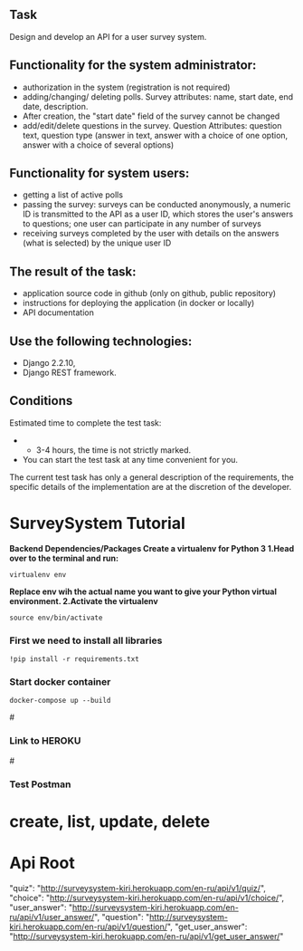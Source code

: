 
## **Task**

Design and develop an API for a user survey system.


## **Functionality for the system administrator:**

- authorization in the system (registration is not required)
- adding/changing/ deleting polls. Survey attributes: name, start date, end date, description. 
- After creation, the "start date" field of the survey cannot be changed
- add/edit/delete questions in the survey. Question Attributes: question text, question type (answer in text, answer with a choice of one option, answer with a choice of several options)

## **Functionality for system users:**

- getting a list of active polls
- passing the survey: surveys can be conducted anonymously, a numeric ID is transmitted to the API as a user ID, which stores the user's answers to questions; one user can participate in any number of surveys
- receiving surveys completed by the user with details on the answers (what is selected) by the unique user ID

## **The result of the task:**

- application source code in github (only on github, public repository)
- instructions for deploying the application (in docker or locally)
- API documentation

## **Use the following technologies:**
- Django 2.2.10, 
- Django REST framework.

## **Conditions**

Estimated time to complete the test task:
- - 3-4 hours, the time is not strictly marked.
- You can start the test task at any time convenient for you.

The current test task has only a general description of the requirements, the specific details of the implementation are at the discretion of the developer.

# SurveySystem Tutorial
**Backend Dependencies/Packages
Create a virtualenv for Python 3
1.Head over to the terminal and run:**
```
virtualenv env 
```
**Replace env wih the actual name you want to give your Python virtual environment.
2.Activate the virtualenv**
```
source env/bin/activate
```

<h3>First we need to install all libraries
</h3>

```
!pip install -r requirements.txt
```
<h3> Start docker container</h3>

```
docker-compose up --build
```
#<h3> Link to HEROKU</h3> 

#<h3> Test Postman</h3>  

# create, list, update, delete

# Api Root
"quiz": "http://surveysystem-kiri.herokuapp.com/en-ru/api/v1/quiz/",
"choice": "http://surveysystem-kiri.herokuapp.com/en-ru/api/v1/choice/",
"user_answer": "http://surveysystem-kiri.herokuapp.com/en-ru/api/v1/user_answer/",
"question": "http://surveysystem-kiri.herokuapp.com/en-ru/api/v1/question/",
"get_user_answer": "http://surveysystem-kiri.herokuapp.com/en-ru/api/v1/get_user_answer/"

